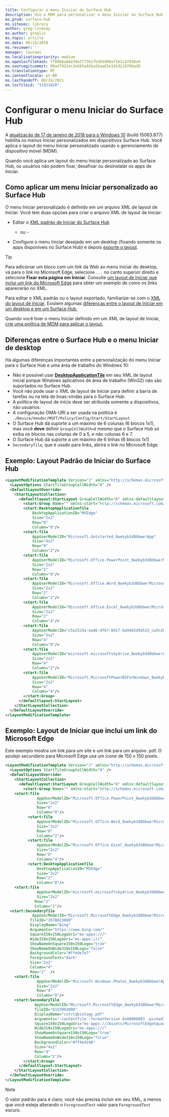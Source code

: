 ```yaml
---
title: Configurar o menu Iniciar do Surface Hub
description: Use o MDM para personalizar o menu Iniciar no Surface Hub.
ms.prod: surface-hub
ms.sitesec: library
author: greg-lindsay
ms.author: greglin
ms.topic: article
ms.date: 08/15/2018
ms.reviewer: ''
manager: laurawi
ms.localizationpriority: medium
ms.openlocfilehash: ff08b8ab6e59af77761fb365980af261c47030a9
ms.sourcegitcommit: 09a47921ec2e565a92ba2baa61e181d218706ad9
ms.translationtype: MT
ms.contentlocale: pt-BR
ms.lasthandoff: 08/24/2021
ms.locfileid: "11921820"
---
```

# <a name="configure-surface-hub-start-menu"></a>Configurar o menu Iniciar do Surface Hub

A [atualização de 17 de janeiro de 2018 para o Windows 10](https://support.microsoft.com/help/4057144) (build 15063.877) habilita os menus Iniciar personalizados em dispositivos Surface Hub. Você aplica o layout do menu Iniciar personalizado usando o gerenciamento de dispositivo móvel (MDM).

Quando você aplica um layout do menu Iniciar personalizado ao Surface Hub, os usuários não podem fixar, desafixar ou desinstalar os apps de Iniciar. 

## <a name="how-to-apply-a-customized-start-menu-to-surface-hub"></a>Como aplicar um menu Iniciar personalizado ao Surface Hub

O menu Iniciar personalizado é definido em um arquivo XML de layout de Iniciar. Você tem duas opções para criar o arquivo XML de layout de Iniciar:

- Editar o [XML padrão de Iniciar do Surface Hub](#default)

    - ou -

- Configure o menu Iniciar desejado em um desktop (fixando somente os apps disponíveis no Surface Hub) e depois [exporte o layout](/windows/configuration/customize-and-export-start-layout#export-the-start-layout).

>[!TIP]
>Para adicionar um bloco com um link da Web ao menu iniciar do desktop, vá para o link no Microsoft Edge, selecione `...` no canto superior direito e selecione **Fixar esta página em Iniciar**. Consulte [um layout de Iniciar que inclui um link do Microsoft Edge](#edge) para obter um exemplo de como os links aparecerão no XML.

Para editar o XML padrão ou o layout exportado, familiarize-se com o [XML do layout de Iniciar](/windows/configuration/start-layout-xml-desktop). Existem algumas [diferenças entre o layout de Iniciar em um desktop e em um Surface Hub.](#differences)

Quando você tiver o menu Iniciar definido em um XML de layout de Iniciar, [crie uma política de MDM para aplicar o layout.](/windows/configuration/customize-windows-10-start-screens-by-using-mobile-device-management#a-href-idbkmk-domaingpodeploymentacreate-a-policy-for-your-customized-start-layout)

<span id="differences" />

## <a name="differences-between-surface-hub-and-desktop-start-menu"></a>Diferenças entre o Surface Hub e o menu Iniciar de desktop

Há algumas diferenças importantes entre a personalização do menu Iniciar para o Surface Hub e uma área de trabalho do Windows 10:

- Não é possível usar **[DesktopApplicationTile](/windows/configuration/start-layout-xml-desktop#startdesktopapplicationtile)** em seu XML de layout inicial porque Windows aplicativos de área de trabalho (Win32) não são suportados no Surface Hub.
- Você não pode usar o XML de layout de Iniciar para definir a barra de tarefas ou na tela de boas-vindas para o Surface Hub.  
- A política de layout de início deve ser atribuída somente a dispositivos, não usuários.
- A configuração OMA-URI a ser usada na política é `./Device/Vendor/MSFT/Policy/Config/Start/StartLayout`
- O Surface Hub dá suporte a um máximo de 6 colunas (6 blocos 1x1), mas você **deve** definir `GroupCellWidth=8` mesmo que o Surface Hub só exiba os blocos nas colunas de 0 a 5, e não colunas 6 e 7.
- O Surface Hub dá suporte a um máximo de 6 linhas (6 blocos 1x1)
- `SecondaryTile`, que é usado para links, abrirá o link no Microsoft Edge.


<span id="default" />

## <a name="example-default-surface-hub-start-layout"></a>Exemplo: Layout Padrão de Iniciar do Surface Hub

```xml
<LayoutModificationTemplate Version="1" xmlns="http://schemas.microsoft.com/Start/2014/LayoutModification">
  <LayoutOptions StartTileGroupCellWidth="8" />
  <DefaultLayoutOverride>
    <StartLayoutCollection>
      <defaultlayout:StartLayout GroupCellWidth="8" xmlns:defaultlayout="http://schemas.microsoft.com/Start/2014/FullDefaultLayout">
        <start:Group Name="" xmlns:start="http://schemas.microsoft.com/Start/2014/StartLayout">
        <start:DesktopApplicationTile
            DesktopApplicationID="MSEdge"
            Size="2x2"
            Row="0"
            Column="0"/>
        <start:Tile
            AppUserModelID="Microsoft.Getstarted_8wekyb3d8bbwe!App"
            Size="4x2"
            Row="0"
            Column="2"/>
        <start:Tile
            AppUserModelID="Microsoft.Office.PowerPoint_8wekyb3d8bbwe!Microsoft.pptim"
            Size="2x2"
            Row="2"
            Column="0"/>
        <start:Tile
            AppUserModelID="Microsoft.Office.Word_8wekyb3d8bbwe!Microsoft.Word"
            Size="2x2"
            Row="2"
            Column="2"/>
        <start:Tile
            AppUserModelID="Microsoft.Office.Excel_8wekyb3d8bbwe!Microsoft.Excel"
            Size="2x2"
            Row="2"
            Column="4"/>
        <start:Tile
            AppUserModelID="c5e2524a-ea46-4f67-841f-6a9465d9d515_cw5n1h2txyewy!App"
            Size="2x2"
            Row="4"
            Column="0"/>
        <start:Tile
            AppUserModelID="microsoft.microsoftskydrive_8wekyb3d8bbwe!App"
            Size="2x2"
            Row="4"
            Column="2"/>
        <start:Tile
            AppUserModelID="Microsoft.MicrosoftPowerBIForWindows_8wekyb3d8bbwe!Microsoft.MicrosoftPowerBIForWindows"
            Size="2x2"
            Row="4"
            Column="4"/>
        </start:Group>
      </defaultlayout:StartLayout>
    </StartLayoutCollection>
  </DefaultLayoutOverride>
</LayoutModificationTemplate>
```

<span id="edge" />

## <a name="example-start-layout-that-includes-a-microsoft-edge-link"></a>Exemplo: Layout de Iniciar que inclui um link do Microsoft Edge

Este exemplo mostra um link para um site e um link para um arquivo .pdf. O azulejo secundário para Microsoft Edge usa um ícone de 150 x 150 pixels.

```xml
<LayoutModificationTemplate Version="1" xmlns="http://schemas.microsoft.com/Start/2014/LayoutModification">
  <LayoutOptions StartTileGroupCellWidth="8" />
  <DefaultLayoutOverride>
    <StartLayoutCollection>
      <defaultlayout:StartLayout GroupCellWidth="8" xmlns:defaultlayout="http://schemas.microsoft.com/Start/2014/FullDefaultLayout">
        <start:Group Name="" xmlns:start="http://schemas.microsoft.com/Start/2014/StartLayout">
    <start:Tile
              AppUserModelID="Microsoft.Office.PowerPoint_8wekyb3d8bbwe!Microsoft.pptim"
              Size="2x2"
              Row="0"
              Column="0"/>
          <start:Tile
              AppUserModelID="Microsoft.Office.Word_8wekyb3d8bbwe!Microsoft.Word"
              Size="2x2"
              Row="0"
              Column="2"/>
          <start:Tile
              AppUserModelID="Microsoft.Office.Excel_8wekyb3d8bbwe!Microsoft.Excel"
              Size="2x2"
              Row="0"
              Column="4"/>
          <start:DesktopApplicationTile
              DesktopApplicationID="MSEdge"
              Size="2x2"
              Row="2"
              Column="0"/>
    <start:Tile
              AppUserModelID="microsoft.microsoftskydrive_8wekyb3d8bbwe!App"
              Size="2x2" 
             Row="2"
             Column="2"/>   
  <start:SecondaryTile
            AppUserModelID="Microsoft.MicrosoftEdge_8wekyb3d8bbwe!MicrosoftEdge"
           TileID="2678823080"
           DisplayName="Bing"
           Arguments="https://www.bing.com/"
           Square150x150LogoUri="ms-appx:///"
           Wide310x150LogoUri="ms-appx:///"
           ShowNameOnSquare150x150Logo="true"
           ShowNameOnWide310x150Logo="false"
           BackgroundColor="#ffe9e7e7"
           ForegroundText="dark"
           Size="2x2"
           Column="4"
           Row="2"  />
    <start:Tile
              AppUserModelID="Microsoft.Windows.Photos_8wekyb3d8bbwe!App"
              Size="2x2"
              Row="4"
              Column="0"/>
    <start:SecondaryTile
             AppUserModelID="Microsoft.MicrosoftEdge_8wekyb3d8bbwe!MicrosoftEdge"
             TileID="6153963000"
             DisplayName="cstrtqbiology.pdf"
             Arguments="-contentTile -formatVersion 0x00000003 -pinnedTimeLow 0x45b7376e -pinnedTimeHigh 0x01d2356c -securityFlags 0x00000000 -tileType 0x00000000 -url 0x0000003a https://www.ada.gov/regs2010/2010ADAStandards/Guidance_2010ADAStandards.pdf"
             Square150x150LogoUri="ms-appx:///Assets/MicrosoftEdgeSquare150x150.png"
             Wide310x150LogoUri="ms-appx:///" 
             ShowNameOnSquare150x150Logo="true"
             ShowNameOnWide310x150Logo="false"
             BackgroundColor="#ff4e4248"
             Size="4x2" 
             Row="4"
             Column="2"/>
        </start:Group>
      </defaultlayout:StartLayout>
    </StartLayoutCollection>
  </DefaultLayoutOverride>
</LayoutModificationTemplate>
```

>[!NOTE]
>O valor padrão para é claro; você não precisa incluir em seu XML, a menos que você esteja alterando o `ForegroundText` valor para `ForegroundText` escuro.
